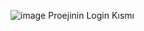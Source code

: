 ![image](https://user-images.githubusercontent.com/61081981/182360212-a72bf78d-efe5-4949-bc6f-a6ddcae88102.png)
Proejinin Login Kısmı
